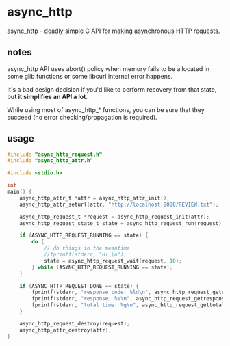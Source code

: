 # async_http

async_http - deadly simple C API for making asynchronous HTTP requests.

## notes

async_http API uses abort() policy when memory fails to be allocated in some glib functions or some libcurl internal error happens.

It's a bad design decision if you'd like to perform recovery from that state, b**ut it simplifies an API a lot**.

While using most of async_http_* functions, you can be sure that they succeed (no error checking/propagation is required).

## usage

```c
#include "async_http_request.h"
#include "async_http_attr.h"

#include <stdio.h>

int
main() {
    async_http_attr_t *attr = async_http_attr_init();
    async_http_attr_seturl(attr, "http://localhost:8000/REVIEW.txt");

    async_http_request_t *request = async_http_request_init(attr);
    async_http_request_state_t state = async_http_request_run(request);

    if (ASYNC_HTTP_REQUEST_RUNNING == state) {
        do {
            // do things in the meantime
            //fprintf(stderr, "Hi.\n");
            state = async_http_request_wait(request, 10);
        } while (ASYNC_HTTP_REQUEST_RUNNING == state);
    }

    if (ASYNC_HTTP_REQUEST_DONE == state) {
        fprintf(stderr, "response code: %ld\n", async_http_request_getresponsecode(request));
        fprintf(stderr, "response: %s\n", async_http_request_getresponse(request));
        fprintf(stderr, "total time: %g\n", async_http_request_gettotaltime(request));
    }

    async_http_request_destroy(request);
    async_http_attr_destroy(attr);
}
```

